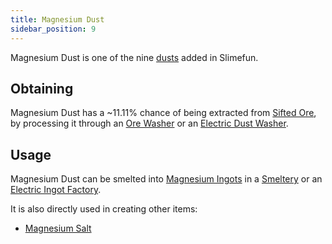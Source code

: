```yaml
---
title: Magnesium Dust
sidebar_position: 9
---
```


Magnesium Dust is one of the nine [dusts](/docs/Slimefun/Resources/Dusts) added in Slimefun.

## Obtaining

Magnesium Dust has a ~11.11% chance of being extracted from [Sifted Ore](Sifted-Ore), by processing it through an [Ore Washer](Ore-Washer) or an [Electric Dust Washer](Electric-Dust-Washer).

## Usage

Magnesium Dust can be smelted into [Magnesium Ingots](Magnesium-Ingot) in a [Smeltery](Smeltery) or an [Electric Ingot Factory](Electric-Ingot-Factory).

It is also directly used in creating other items:

* [Magnesium Salt](Magnesium-Salt)
